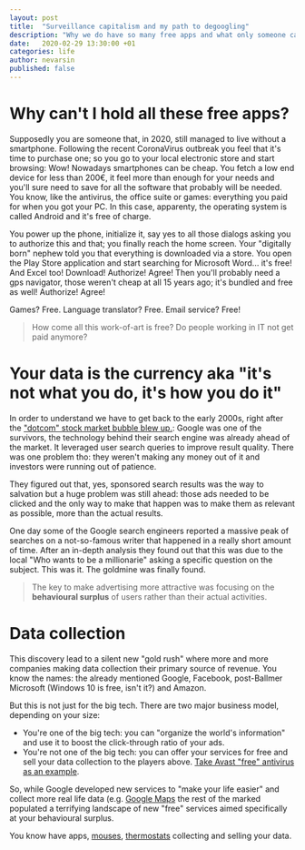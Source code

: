 ```yaml
---
layout: post
title:  "Surveillance capitalism and my path to degoogling"
description: "Why we do have so many free apps and what only someone can do about it"
date:   2020-02-29 13:30:00 +01
categories: life
author: nevarsin
published: false
---
```


# Why can't I hold all these free apps?
Supposedly you are someone that, in 2020, still managed to live without a smartphone. Following the recent CoronaVirus outbreak you feel that it's time to purchase one; so you go to your local electronic store and start browsing: Wow! Nowadays smartphones can be cheap. You fetch a low end device for less than 200€, it feel more than enough for your needs and you'll sure need to save for all the software that probably will be needed. You know, like the antivirus, the office suite or games: everything you paid for when you got your PC. In this case, apparenty, the operating system is called Android and it's free of charge.

You power up the phone, initialize it, say yes to all those dialogs asking you to authorize this and that; you finally reach the home screen. Your "digitally born" nephew told you that everything is downloaded via a store. You open the Play Store application and start searching for Microsoft Word... it's free! And Excel too! Download! Authorize! Agree! Then you'll probably need a gps navigator, those weren't cheap at all 15 years ago; it's bundled and free as well! Authorize! Agree! 

Games? Free. Language translator? Free. Email service? Free!

> How come all this work-of-art is free? Do people working in IT not get paid anymore?

# Your data is the currency aka "it's not what you do, it's how you do it"
In order to understand we have to get back to the early 2000s, right after the ["dotcom" stock market bubble blew up.](https://en.wikipedia.org/wiki/Dot-com_bubble): Google was one of the survivors, the technology behind their search engine was already ahead of the market. It leveraged user search queries to improve result quality. There was one problem tho: they weren't making any money out of it and investors were running out of patience.

They figured out that, yes, sponsored search results was the way to salvation but a huge problem was still ahead: those ads needed to be clicked and the only way to make that happen was to make them as relevant as possible, more than the actual results.

One day some of the Google search engineers reported a massive peak of searches on a not-so-famous writer that happened in a really short amount 
of time. After an in-depth analysis they found out that this was due to the local "Who wants to be a millionarie" asking a specific question on the subject. This was it. The goldmine was finally found. 

> The key to make advertising more attractive was focusing on the **behavioural surplus** of users rather than their actual activities. 

# Data collection
This discovery lead to a silent new "gold rush" where more and more companies making data collection their primary source of revenue. You know the names: the already mentioned Google, Facebook, post-Ballmer Microsoft (Windows 10 is free, isn't it?) and Amazon. 

But this is not just for the big tech. There are two major business model, depending on your size:
- You're one of the big tech: you can "organize the world's information" and use it to boost the click-through ratio of your ads. 
- You're not one of the big tech: you can offer your services for free and sell your data collection to the players above. [Take Avast "free" antivirus as an example](https://www.pcmag.com/news/the-cost-of-avasts-free-antivirus-companies-can-spy-on-your-clicks). 

So, while Google developed new services to "make your life easier" and collect more real life data (e.g. [Google Maps](https://www.inverse.com/article/32886-google-map-privacy-variation) the rest of the marked populated a terrifying landscape of new "free" services aimed specifically at your behavioural surplus. 

You know have apps, [mouses](https://www.theverge.com/2020/2/6/21126245/wacom-tablet-app-tracking-google-analytics), [thermostats](https://arstechnica.com/information-technology/2014/01/what-google-can-really-do-with-nest-or-really-nests-data/0) collecting and selling your data.